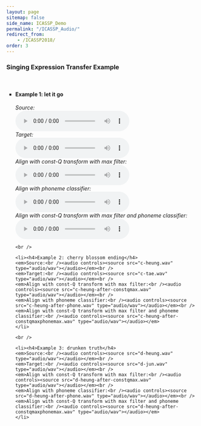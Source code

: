 ```yaml
---
layout: page
sitemap: false
side_name: ICASSP_Demo
permalink: "/ICASSP_Audio/"
redirect_from:
	- /ICASSP2018/
order: 3
---
```


<h3> Singing Expression Transfer Example </h3><br />
<ul type="square">
	<li><h4>Example 1: let it go</h4>
	<em>Source:<br /><audio controls><source src="l-joo.wav" type="audio/wav"></audio></em><br />
	<em>Target:<br /><audio controls><source src="l-byul.wav" type="audio/wav"></audio></em><br />
	<em>Align with const-Q transform with max filter:<br /><audio controls><source src="l-joo-after-constqmax.wav" type="audio/wav"></audio></em><br />
	<em>Align with phoneme classifier:<br /><audio controls><source src="l-joo-after-phone.wav" type="audio/wav"></audio></em><br />
	<em>Align with const-Q transform with max filter and phoneme classifier:<br /><audio controls><source src="l-joo-after-constqmaxphonemax.wav" type="audio/wav"></audio></em>
	</li>

	<br />

	<li><h4>Example 2: cherry blossom ending</h4>
	<em>Source:<br /><audio controls><source src="c-heung.wav" type="audio/wav"></audio></em><br />
	<em>Target:<br /><audio controls><source src="c-tae.wav" type="audio/wav"></audio></em><br />
	<em>Align with const-Q transform with max filter:<br /><audio controls><source src="c-heung-after-constqmax.wav" type="audio/wav"></audio></em><br />
	<em>Align with phoneme classifier:<br /><audio controls><source src="c-heung-after-phone.wav" type="audio/wav"></audio></em><br />
	<em>Align with const-Q transform with max filter and phoneme classifier:<br /><audio controls><source src="c-heung-after-constqmaxphonemax.wav" type="audio/wav"></audio></em>
	</li>

	<br />

	<li><h4>Example 3: drunken truth</h4>
	<em>Source:<br /><audio controls><source src="d-heung.wav" type="audio/wav"></audio></em><br />
	<em>Target:<br /><audio controls><source src="d-jun.wav" type="audio/wav"></audio></em><br />
	<em>Align with const-Q transform with max filter:<br /><audio controls><source src="d-heung-after-constqmax.wav" type="audio/wav"></audio></em><br />
	<em>Align with phoneme classifier:<br /><audio controls><source src="d-heung-after-phone.wav" type="audio/wav"></audio></em><br />
	<em>Align with const-Q transform with max filter and phoneme classifier:<br /><audio controls><source src="d-heung-after-constqmaxphonemax.wav" type="audio/wav"></audio></em>
	</li>
</ul>